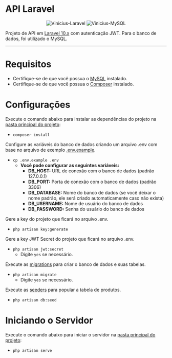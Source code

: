 

# API Laravel
<div align="center">
  <img alt="Vinicius-Laravel" src="https://img.shields.io/badge/Laravel-323330?style=for-the-badge&logo=laravel&logoColor=FF2D20">
  <img alt="Vinicius-MySQL" src="https://img.shields.io/badge/MySQL-323330?style=for-the-badge&logo=mysql&logoColor=FF2D20">
</div>

Projeto de API em [Laravel 10.x](https://laravel.com/docs/10.x) com autenticação JWT.
Para o banco de dados, foi utilizado o MySQL.

<hr>

# Requisitos
- Certifique-se de que você possua o [MySQL](https://dev.mysql.com/downloads/installer/) instalado.
- Certifique-se de que você possua o [Composer](https://getcomposer.org) instalado.

# Configurações
Execute o comando abaixo para instalar as dependências do projeto na [pasta principal do projeto](https://github.com/Vinicius-CS/api-laravel):
- `composer install`

Configure as variáveis do banco de dados criando um arquivo .env com base no arquivo de exemplo [.env.example](https://github.com/Vinicius-CS/api-laravel/blob/main/.env.example).
- `cp .env.example .env`
	- **Você pode configurar as seguintes variáveis:**
		- **DB_HOST:** URL de conexão com o banco de dados (padrão 127.0.0.1)
		- **DB_PORT:** Porta de conexão com o banco de dados (padrão 3306)
		- **DB_DATABASE:** Nome do banco de dados (se você deixar o nome padrão, ele será criado automaticamente caso não exista)
		- **DB_USERNAME:** Nome de usuário do banco de dados
		- **DB_PASSWORD:** Senha do usuário do banco de dados

Gere a key do projeto que ficará no arquivo .env.
- `php artisan key:generate`

Gere a key JWT Secret do projeto que ficará no arquivo .env.
- `php artisan jwt:secret`
	- Digite `yes` se necessário.

Execute as [migrations](https://github.com/Vinicius-CS/api-laravel/tree/main/database/migrations) para criar o banco de dados e suas tabelas.
- `php artisan migrate`
	- Digite `yes` se necessário.

Execute as [seeders](https://github.com/Vinicius-CS/api-laravel/tree/main/database/migrations) para popular a tabela de produtos.
- `php artisan db:seed`

# Iniciando o Servidor
Execute o comando abaixo para iniciar o servidor na [pasta principal do projeto](https://github.com/Vinicius-CS/api-laravel):
- `php artisan serve`
